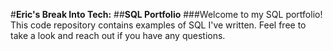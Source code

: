 #**Eric's Break Into Tech:**
##**SQL Portfolio**
###Welcome to my SQL portfolio! This code repository contains examples of SQL I've written. Feel free to take a look and reach out if you have any questions.
